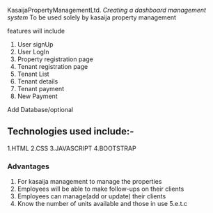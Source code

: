  KasaijaPropertyManagementLtd.
 _*Creating a dashboard management system*_
   To be used solely by kasaija property management
<p> features will include</p>
<ol>
   <li> User signUp </li>
   <li> User LogIn  </li>
   <li> Property registration page </li>
   <li> Tenant registration page </li>
   <li> Tenant List </li>
   <li> Tenant details  </li>
   <li> Tenant payment </li>
   <li> New Payment </li>
</ol>
<p> Add Database/optional</p>
 
## Technologies used include:-
1.HTML
2.CSS
3.JAVASCRIPT
4.BOOTSTRAP

### Advantages
1. For kasaija management to manage the properties
2. Employees will be able to make follow-ups on their clients
3. Employees can manage(add or update) their clients
4. Know the number of units available and those in use
5.e.t.c
